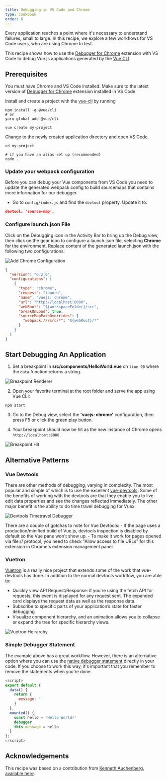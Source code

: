 ```yaml
---
title: Debugging in VS Code and Chrome
type: cookbook
order: 6
---
```


Every application reaches a point where it's necessary to understand failures, small to large. In this recipe, we explore a few workflows for VS Code users, who are using Chrome to test.

This recipe shows how to use the [Debugger for Chrome](https://github.com/Microsoft/VSCode-chrome-debug) extension with VS Code to debug Vue.js applications generated by the [Vue CLI](https://github.com/vuejs/vue-cli).

## Prerequisites

You must have Chrome and VS Code installed. Make sure to the latest version of [Debugger for Chrome](https://marketplace.visualstudio.com/items?itemName=msjsdiag.debugger-for-chrome) extension installed in VS Code.

Install and create a project with the [vue-cli](https://github.com/vuejs/vue-cli) by running

```
npm install -g @vue/cli
# or
yarn global add @vue/cli

vue create my-project
```

Change to the newly created application directory and open VS Code.

```
cd my-project

# if you have an alias set up (recommended)
code .
```

### Update your webpack configuration

Before you can debug your Vue components from VS Code you need to update the generated webpack config to build sourcemaps that contains more information for our debugger.

* Go to `config/index.js` and find the `devtool` property. Update it to:

```json
devtool: 'source-map',
```

### Configure launch.json File

Click on the Debugging icon in the Activity Bar to bring up the Debug view, then click on the gear icon to configure a launch.json file, selecting **Chrome** for the environment. Replace content of the generated launch.json with the following two configurations:

![Add Chrome Configuration](/images/config_add.png)

```json
{
  "version": "0.2.0",
  "configurations": [
    {
      "type": "chrome",
      "request": "launch",
      "name": "vuejs: chrome",
      "url": "http://localhost:8080",
      "webRoot": "${workspaceFolder}/src",
      "breakOnLoad": true,
      "sourceMapPathOverrides": {
        "webpack:///src/*": "${webRoot}/*"
      }
    }
  ]
}
```

## Start Debugging An Application

1. Set a breakpoint in **src/components/HelloWorld.vue** on `line 90` where the `data` function returns a string.

![Breakpoint Renderer](/images/breakpoint_set.png)

2. Open your favorite terminal at the root folder and serve the app using Vue CLI:

```
npm start
```

3. Go to the Debug view, select the **'vuejs: chrome'** configuration, then press F5 or click the green play button.

4. Your breakpoint should now be hit as the new instance of Chrome opens `http://localhost:8080`.

![Breakpoint Hit](/images/breakpoint_hit.png)

## Alternative Patterns

### Vue Devtools

There are other methods of debugging, varying in complexity. The most popular and simple of which is to use the excellent [vue-devtools](https://chrome.google.com/webstore/detail/vuejs-devtools/nhdogjmejiglipccpnnnanhbledajbpd). Some of the benefits of working with the devtools are that they enable you to live-edit data properties and see the changes reflected immediately. The other major benefit is the ability to do time travel debugging for Vuex.

![Devtools Timetravel Debugger](/images/devtools-timetravel.gif)

<p class="tip">There are a couple of gotchas to note for Vue Devtools: 
- If the page uses a production/minified build of Vue.js, devtools inspection is disabled by default so the Vue pane won't show up. 
- To make it work for pages opened via file:// protocol, you need to check "Allow access to file URLs" for this extension in Chrome's extension management panel</p>

### Vuetron

[Vuetron](http://vuetron.io/) is a really nice project that extends some of the work that vue-devtools has done. In addition to the normal devtools workflow, you are able to:

* Quickly view API Request/Response: if you're using the fetch API for requests, this event is displayed for any request sent. The expanded card displays the request data as well as the response data.
* Subscribe to specific parts of your application’s state for faster debugging
* Visualize component hierarchy, and an animation allows you to collapse or expand the tree for specific hierarchy views.

![Vuetron Heirarchy](/images/vuetron-heirarchy.gif)

### Simple Debugger Statement

The example above has a great workflow. However, there is an alternative option where you can use the [native debugger statement](https://developer.mozilla.org/en-US/docs/Web/JavaScript/Reference/Statements/debugger) directly in your code. If you choose to work this way, it's important that you remember to remove the statements when you're done.

```js
<script>
export default {
  data() {
    return {
      message: ''
    }
  },
  mounted() {
    const hello = 'Hello World!'
    debugger
    this.message = hello
  }
};
</script>
```

## Acknowledgements

This recipe was based on a contribution from [Kenneth Auchenberg](https://twitter.com/auchenberg), [available here](https://github.com/Microsoft/VSCode-recipes/tree/master/vuejs-cli).
